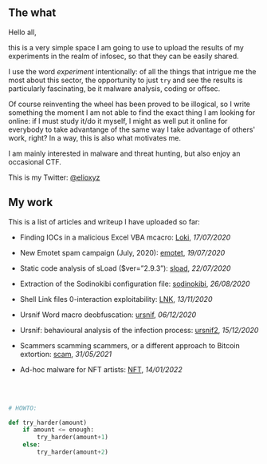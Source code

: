 <br />

## The what

Hello all,<br />

this is a very simple space I am going to use to upload the results of my experiments in the realm of infosec, so that they can be easily shared.

I use the word _experiment_ intentionally: of all the things that intrigue me the most about this sector, the opportunity to just `try` and see the results is particularly fascinating, be it malware analysis, coding or offsec.

Of course reinventing the wheel has been proved to be illogical, so I write something the moment I am not able to find the exact thing I am looking for online: if I must study it/do it myself, I might as well put it online for everybody to take advantange of the same way I take advantage of others' work, right? In a way, this is also what motivates me. 

I am mainly interested in malware and threat hunting, but also enjoy an occasional CTF.

This is my Twitter: [@elioxyz](https://twitter.com/elioxyz)

## My work

This is a list of articles and writeup I have uploaded so far:

- Finding IOCs in a malicious Excel VBA mcacro: [Loki](https://splashdot.github.io/loki/), _17/07/2020_<br />

- New Emotet spam campaign (July, 2020): [emotet](https://splashdot.github.io/emotet/), _19/07/2020_<br />

- Static code analysis of sLoad ($ver=”2.9.3”): [sload](https://splashdot.github.io/sload/), _22/07/2020_<br />

- Extraction of the Sodinokibi configuration file: [sodinokibi](https://splashdot.github.io/sodinokibi/), _26/08/2020_<br />

- Shell Link files 0-interaction exploitability: [LNK](https://splashdot.github.io/LNK/), _13/11/2020_<br />

- Ursnif Word macro deobfuscation: [ursnif](https://splashdot.github.io/ursnif/), _06/12/2020_<br />

- Ursnif: behavioural analysis of the infection process: [ursnif2](https://splashdot.github.io/ursnif2/), _15/12/2020_

- Scammers scamming scammers, or a different approach to Bitcoin extortion: [scam](https://splashdot.github.io/scam1/), _31/05/2021_

- Ad-hoc malware for NFT artists: [NFT](https://splashdot.github.io/NFT/), _14/01/2022_

<br />
<br />

```python
# HOWTO:

def try_harder(amount)
	if amount <= enough:
		try_harder(amount+1)
	else:
		try_harder(amount+2)

```
